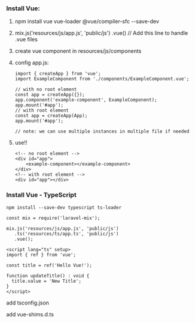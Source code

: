 <h3>Install Vue:</h3>

1. npm install vue vue-loader @vue/compiler-sfc --save-dev

2. mix.js('resources/js/app.js', 'public/js')
    .vue()  // Add this line to handle .vue files
   
4. create vue component in resources/js/components

5. config app.js:
    ```
    import { createApp } from 'vue';
    import ExampleComponent from './components/ExampleComponent.vue';

    // with no root element
    const app = createApp({});
    app.component('example-component', ExampleComponent);
    app.mount('#app');
    // with root element
    const app = createApp(App);
    app.mount('#app');

    // note: we can use multiple instances in multiple file if needed
    ```
6. use!!
    ```
    <!-- no root element -->
    <div id="app">
        <example-component></example-component>
    </div>
    <!-- with root element -->
    <div id="app"></div>
    ```
        
<h3>Install Vue - TypeScript</h3>

```
npm install --save-dev typescript ts-loader
```

```
const mix = require('laravel-mix');

mix.js('resources/js/app.js', 'public/js')
   .ts('resources/ts/app.ts', 'public/js')
   .vue();
```

```
<script lang="ts" setup>
import { ref } from 'vue';

const title = ref('Hello Vue!');

function updateTitle() : void {
  title.value = 'New Title';
}
</script>
```

add tsconfig.json

add vue-shims.d.ts
